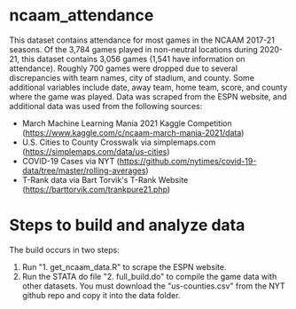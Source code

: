 # ncaam_attendance

This dataset contains attendance for most games in the NCAAM 2017-21 seasons. Of the 3,784 games played in non-neutral locations during 2020-21, this dataset contains 3,056 games (1,541 have information on attendance). Roughly 700 games were dropped due to several discrepancies with team names, city of stadium, and county. Some additional variables include date, away team, home team, score, and county where the game was played. Data was scraped from the ESPN website, and additional data was used from the following sources:
* March Machine Learning Mania 2021 Kaggle Competition (https://www.kaggle.com/c/ncaam-march-mania-2021/data)
* U.S. Cities to County Crosswalk via simplemaps.com (https://simplemaps.com/data/us-cities)
* COVID-19 Cases via NYT (https://github.com/nytimes/covid-19-data/tree/master/rolling-averages)
* T-Rank data via Bart Torvik's T-Rank Website (https://barttorvik.com/trankpure21.php)

# Steps to build and analyze data
The build occurs in two steps:
1. Run "1. get_ncaam_data.R" to scrape the ESPN website.
2. Run the STATA do file "2. full_build.do" to compile the game data with other datasets. You must download the "us-counties.csv" from the NYT github repo and copy it into the data folder.
